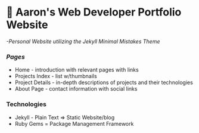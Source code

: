 # :triangular_ruler: Aaron's Web Developer Portfolio Website

*-Personal Website utilizing the Jekyll Minimal Mistakes Theme*

### <i>Pages</i>
<ul>
  <li>Home - introduction with relevant pages with links</li>
  <li>Projects Index  - list w/thumbnails</li>
  <li>Project Details - in-depth descriptions of projects and their technologies</li>
  <li>About Page - contact information with social links</li>
</ul>

### Technologies
<ul>
  <li>Jekyll - Plain Text => Static Website/blog</li>
  <li>Ruby Gems = Package Management Framework</li>
</ul>

